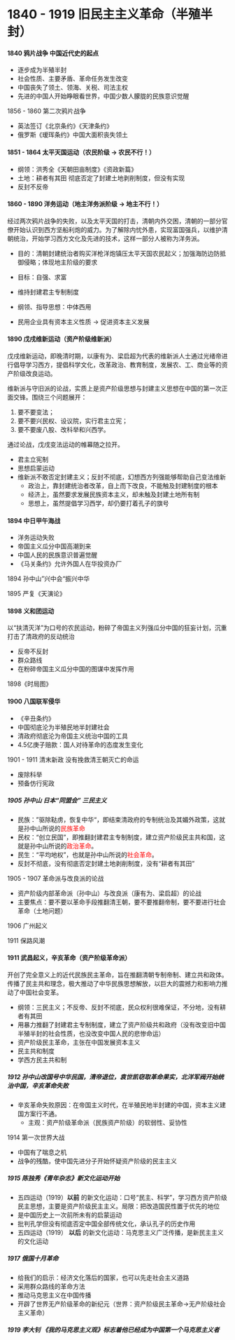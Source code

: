 # 1840 - 1919 旧民主主义革命（半殖半封）

#### 1840 鸦片战争 中国近代史的起点

- 逐步成为半殖半封
- 社会性质、主要矛盾、革命任务发生改变
- 中国丧失了领土、领海、关税、司法主权
- 先进的中国人开始睁眼看世界，中国少数人朦胧的民族意识觉醒

1856 - 1860 第二次鸦片战争

- 英法签订《北京条约》《天津条约》
- 俄罗斯《瑷珲条约》中国大面积丧失领土

#### 1851 - 1864 太平天国运动（农民阶级 -> 农民不行！）

- 纲领：洪秀全《天朝田亩制度》《资政新篇》
- 土地：耕者有其田 彻底否定了封建土地剥削制度，但没有实现
- 反封不反帝

#### 1860 - 1890 洋务运动（地主洋务派阶级 -> 地主不行！）

经过两次鸦片战争的失败，以及太平天国的打击，清朝内外交困，清朝的一部分官僚开始认识到西方坚船利炮的威力。为了解除内忧外患，实现富国强兵，以维护清朝统治，开始学习西方文化及先进的技术，这样一部分人被称为洋务派。

- 目的：清朝封建统治者购买洋枪洋炮镇压太平天国农民起义；加强海防边防抵御侵略；体现地主阶级的要求

- 目标：自强、求富
- 维持封建君主专制制度
- 纲领、指导思想：中体西用
- 民用企业具有资本主义性质 -> 促进资本主义发展

#### 1890 戊戌维新运动（资产阶级维新派）

戊戌维新运动，即晚清时期，以康有为、梁启超为代表的维新派人士通过光绪帝进行倡导学习西方，提倡科学文化，改革政治、教育制度，发展农、工、商业等的资产阶级改良运动。

维新派与守旧派的论战，实质上是资产阶级思想与封建主义思想在中国的第一次正面交锋。围绕三个问题展开：

1. 要不要变法；
2. 要不要兴民权、设议院，实行君主立宪；
3. 要不要废八股、改科举和兴西学。

通过论战，戊戌变法运动的帷幕随之拉开。

- 君主立宪制
- 思想启蒙运动
- 维新派不敢否定封建主义；反封不彻底，幻想西方列强能够帮助自己变法维新
  - 政治上，靠封建统治者改革，自上而下改良，不能触及封建制度的根本
  - 经济上，虽然要求发展民族资本主义，却未触及封建土地所有制
  - 思想上，虽然提倡学习西学，却仍要打着孔子的旗号

#### 1894 中日甲午海战

- 洋务运动失败
- 帝国主义瓜分中国高潮到来
- 中国人民的民族意识普遍觉醒
- 《马关条约》允许外国人在华投资办厂

1894 孙中山”兴中会“振兴中华

1895 严复《天演论》

#### 1898 义和团运动

以“扶清灭洋”为口号的农民运动，粉碎了帝国主义列强瓜分中国的狂妄计划，沉重打击了清政府的反动统治

- 反帝不反封
- 群众路线
- 在粉碎帝国主义瓜分中国的图谋中发挥作用

1898《时局图》

#### 1900 八国联军侵华

- 《辛丑条约》
- 中国彻底沦为半殖民地半封建社会
- 清政府彻底沦为帝国主义统治中国的工具
- 4.5亿庚子赔款：国人对待革命的态度发生变化

1901 - 1911 清末新政 没有挽救清王朝灭亡的命运

- 废除科举
- 预备仿行宪政

##### 1905 孙中山 日本“同盟会” 三民主义

- 民族：”驱除鞑虏，恢复中华“，即结束清政府的专制统治及其媚外政策，这就是孙中山所说的<font color="red">民族革命</font>
- 民权：“创立民国”，即推翻封建君主专制制度，建立资产阶级民主共和国，这就是孙中山所说的<font color="red">政治革命</font>。
- 民生：“平均地权”，也就是孙中山所说的<font color="red">社会革命</font>。
- 反封不彻底，没有彻底否定封建土地剥削制度，没有“耕者有其田”

1905 - 1907 革命派与改良派的论战

- 资产阶级内部革命派（孙中山）与改良派（康有为、梁启超）的论战
- 主要焦点：要不要以革命手段推翻清王朝，要不要推翻帝制，要不要进行社会革命（土地问题）

1906 广州起义

1911 保路风潮

#### 1911 武昌起义，辛亥革命（资产阶级革命派）

开创了完全意义上的近代民族民主革命，旨在推翻清朝专制帝制、建立共和政体。传播了民主共和理念，极大推动了中华民族思想解放，以巨大的震撼力和影响力推动了中国社会变革。

- 纲领：三民主义；不反帝、反封不彻底，民众权利很难保证，不分地，没有耕者有其田
- 用暴力推翻了封建君主专制制度，建立了资产阶级共和政府（没有改变旧中国半殖半封的社会性质，也没改变中国人民的悲惨命运）
- 资产阶级民主革命，主张在中国发展资本主义
- 民主共和制度
- 学西方民主共和制

##### 1912 孙中山改国号中华民国，清帝退位，袁世凯窃取革命果实，北洋军阀开始统治中国，辛亥革命失败

- 辛亥革命失败原因：在帝国主义时代，在半殖民地半封建的中国，资本主义建国方案行不通。
  - 主观：资产阶级革命派（民族资产阶级）的软弱性、妥协性

1914 第一次世界大战

- 中国有了喘息之机
- 战争的残酷，使中国先进分子开始怀疑资产阶级的民主主义

##### 1915 陈独秀《青年杂志》新文化运动开始

- 五四运动（1919）**以前** 的新文化运动：口号“民主、科学”，学习西方资产阶级民主思想，主要是资产阶级民主主义。局限：把改造国民性置于优先的地位
- 是中国历史上一次前所未有的启蒙运动
- 批判孔学但没有彻底否定中国全部传统文化，承认孔子的历史作用
- 五四运动（1919） **以后** 的新文化运动：马克思主义广泛传播，是新民主主义的文化运动

##### 1917 俄国十月革命

- 给我们的启示：经济文化落后的国家，也可以先走社会主义道路
- 采用群众路线的革命方法
- 推动马克思主义在中国传播
- 开辟了世界无产阶级革命的新纪元（世界：资产阶级民主革命->无产阶级社会主义革命）

##### 1919 李大钊 《我的马克思主义观》标志着他已经成为中国第一个马克思主义者


